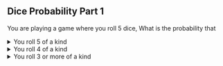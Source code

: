 ## Dice Probability Part 1
You are playing a game where you roll $5$ dice,
What is the probability that
<details>
  <summary>You roll 5 of a kind</summary>
</details>

<details>
  <summary>You roll 4 of a kind</summary>
</details>

<details>
  <summary>You roll 3 or more of a kind</summary>
</details>
